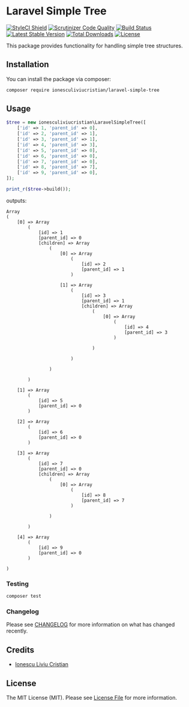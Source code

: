 # Laravel Simple Tree

[![StyleCI Shield](https://github.styleci.io/repos/178866307/shield?branch=master)](https://github.styleci.io/repos/178866307/shield?branch=master)
[![Scrutinizer Code Quality](https://scrutinizer-ci.com/g/ionesculiviucristian/laravel-simple-tree/badges/quality-score.png?b=master)](https://scrutinizer-ci.com/g/ionesculiviucristian/laravel-simple-tree/badges/quality-score.png?b=master)
[![Build Status](https://travis-ci.org/ionesculiviucristian/laravel-simple-tree.png)](https://travis-ci.org/ionesculiviucristian/laravel-simple-tree)
[![Latest Stable Version](https://poser.pugx.org/ionesculiviucristian/laravel-simple-tree/v/stable)](https://packagist.org/packages/ionesculiviucristian/laravel-simple-tree)
[![Total Downloads](https://poser.pugx.org/ionesculiviucristian/laravel-simple-tree/downloads)](https://packagist.org/packages/ionesculiviucristian/laravel-simple-tree)
[![License](https://poser.pugx.org/ionesculiviucristian/laravel-simple-tree/license)](https://packagist.org/packages/ionesculiviucristian/laravel-simple-tree)

This package provides functionality for handling simple tree structures.

## Installation

You can install the package via composer:

```bash
composer require ionesculiviucristian/laravel-simple-tree
```

## Usage

``` php
$tree = new ionesculiviucristian\LaravelSimpleTree([
    ['id' => 1, 'parent_id' => 0],
    ['id' => 2, 'parent_id' => 1],
    ['id' => 3, 'parent_id' => 1],
    ['id' => 4, 'parent_id' => 3],
    ['id' => 5, 'parent_id' => 0],
    ['id' => 6, 'parent_id' => 0],
    ['id' => 7, 'parent_id' => 0],
    ['id' => 8, 'parent_id' => 7],
    ['id' => 9, 'parent_id' => 0],
]);

print_r($tree->build());
```

outputs:

```
Array
(
    [0] => Array
        (
            [id] => 1
            [parent_id] => 0
            [children] => Array
                (
                    [0] => Array
                        (
                            [id] => 2
                            [parent_id] => 1
                        )

                    [1] => Array
                        (
                            [id] => 3
                            [parent_id] => 1
                            [children] => Array
                                (
                                    [0] => Array
                                        (
                                            [id] => 4
                                            [parent_id] => 3
                                        )

                                )

                        )

                )

        )

    [1] => Array
        (
            [id] => 5
            [parent_id] => 0
        )

    [2] => Array
        (
            [id] => 6
            [parent_id] => 0
        )

    [3] => Array
        (
            [id] => 7
            [parent_id] => 0
            [children] => Array
                (
                    [0] => Array
                        (
                            [id] => 8
                            [parent_id] => 7
                        )

                )

        )

    [4] => Array
        (
            [id] => 9
            [parent_id] => 0
        )

)
```

### Testing

``` bash
composer test
```

### Changelog

Please see [CHANGELOG](CHANGELOG.md) for more information on what has changed recently.

## Credits

- [Ionescu Liviu Cristian](https://github.com/ionesculiviucristian)

## License

The MIT License (MIT). Please see [License File](LICENSE.md) for more information.
